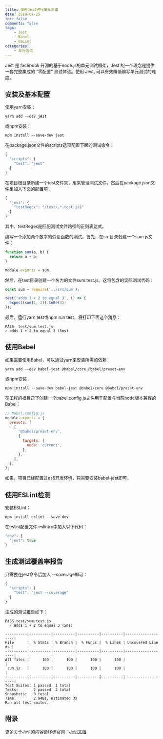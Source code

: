 ```yaml
---
title: 使用Jest进行单元测试
date: 2019-07-25
toc: false
comments: false
tags:
    - Jest
    - Babel
    - ESLint
categories:
    - 单元测试
---
```


Jest 是 facebook 开源的基于node.js的单元测试框架，Jest 的一个理念是提供一套完整集成的 “零配置” 测试体验。使用 Jest, 可以有效降低编写单元测试的难度。

<!--more-->

## 安装及基本配置

使用yarn安装：
```
yarn add --dev jest
```
或npm安装：
```
npm install --save-dev jest
```

在package.json文件的scripts选项配置下面的测试命令：
```js
{
  "scripts": {
    "test": "jest"
  }
}
```

在项目根目录新建一个test文件夹，用来管理测试文件，然后在package.json文件里加入下面的配置项：
```js
{
  "jest": {
    "testRegex": "/test/.*.test.js$"
  }
}
```
其中，testRegex是匹配测试文件路径的正则表达式。

编写一个添加两个数字的假设函数的测试。首先，在src目录创建一个sum.js文件：
```js
function sum(a, b) {
  return a + b;
}

module.exports = sum;
```

然后，在test目录创建一个名为的文件sum.test.js。这将包含的实际测试代码：
```js
const sum = require('../src/sum');

test('adds 1 + 2 to equal 3', () => {
  expect(sum(1, 2)).toBe(3);
});
```

最后，运行yarn test或npm run test，将打印下面这个消息：
```
PASS  test/sum.test.js
✓ adds 1 + 2 to equal 3 (5ms)
```

## 使用Babel

如果需要使用Babel，可以通过yarn来安装所需的依赖:
```
yarn add --dev babel-jest @babel/core @babel/preset-env
```
或npm安装：
```
npm install --save-dev babel-jest @babel/core @babel/preset-env
```

在工程的根目录下创建一个babel.config.js文件用于配置与当前node版本兼容的Babel：
```js
// babel.config.js
module.exports = {
  presets: [
    [
      '@babel/preset-env',
      {
        targets: {
          node: 'current',
        },
      },
    ],
  ],
};
```

如果，项目已经配置过es6开发环境，只需要安装babel-jest即可。

## 使用ESLint检测

安装ESLint：
```
npm install eslint --save-dev
```

在eslint配置文件.eslintrc中加入以下代码：
```js
"env": {
  "jest": true
}
```

## 生成测试覆盖率报告

只需要在jest命令后加入 --coverage即可：
```js
{
  "scripts": {
    "test": "jest --coverage"
  }
}
```

生成的测试报告如下：
```
PASS test/sum.test.js
  ✓ adds 1 + 2 to equal 3 (5ms)

----------|----------|----------|----------|----------|-------------------|
File      |  % Stmts | % Branch |  % Funcs |  % Lines | Uncovered Line #s |
----------|----------|----------|----------|----------|-------------------|
All files |      100 |      100 |      100 |      100 |                   |
 sum.js   |      100 |      100 |      100 |      100 |                   |
----------|----------|----------|----------|----------|-------------------|
Test Suites: 1 passed, 1 total
Tests:       2 passed, 2 total
Snapshots:   0 total
Time:        2.948s, estimated 3s
Ran all test suites.
```

## 附录

更多关于Jest的内容请移步官网：[Jest文档](https://jestjs.io/docs/zh-Hans/getting-started)